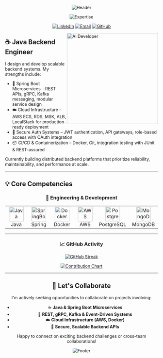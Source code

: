 <div align="center">


![Header](https://capsule-render.vercel.app/api?type=waving&color=0:06B6D4,50:3B82F6,100:6366F1&height=200&section=header&text=Sayed%20Ismail%20Ahmed&fontSize=50&fontColor=FFFFFF&fontAlignY=35&desc=Back-end%20Java%20Developer&descSize=20&descColor=FFFFFF&descAlignY=60&animation=fadeIn)
  <p align="center">
    <img src="https://readme-typing-svg.demolab.com?font=JetBrains+Mono&weight=600&duration=3000&pause=1000&color=06B6D4&center=true&vCenter=true&random=false&width=500&lines=Architecting+Scalable+Java+Microservices;Building+Secure+Spring+Boot+APIs;Deploying+Cloud-Native+Systems+on+AWS;Engineering+Robust+Backends" alt="Expertise" />
  </p>

  [![LinkedIn](https://img.shields.io/badge/LinkedIn-0A66C2?style=for-the-badge&logo=linkedin&logoColor=white)](https://www.linkedin.com/in/sayeddotexe)
  [![Email](https://img.shields.io/badge/Email-3B82F6?style=for-the-badge&logo=gmail&logoColor=white)](mailto:contact.ismailahmed@gmail.com)
  [![GitHub](https://img.shields.io/badge/GitHub-181717?style=for-the-badge&logo=github&logoColor=white)](https://github.com/Sayeddotexe)

</div>

<img align="right" alt="AI Developer" width="300" src="https://raw.githubusercontent.com/Sa1f27/Sa1f27/main/ai_animation.gif" />

## ☕ Java Backend Engineer

I design and develop scalable backend systems. My strengths include:

- 🔧 Spring Boot Microservices – REST APIs, gRPC, Kafka messaging, modular service design
- ☁️ Cloud Infrastructure – AWS ECS, RDS, MSK, ALB, LocalStack for production-ready deployment
- 🔐 Secure Auth Systems – JWT authentication, API gateways, role-based access with OAuth integration
- 📦 CI/CD & Containerization – Docker, Git, integration testing with JUnit & REST-assured

Currently building distributed backend platforms that prioritize reliability, maintainability, and performance at scale.

---

## 💡 Core Competencies

<div align="center">

 

  ### 🔧 Engineering & Development
  
  <table>
    <tr>
      <td align="center" width="100">
        <img src="https://skillicons.dev/icons?i=java" width="48" height="48" alt="Java" />
        <br>Java
      </td>
       <td align="center" width="100">
        <img src="https://skillicons.dev/icons?i=spring" width="48" height="48" alt="SpringBoot" />
        <br>Spring
      </td>
      <td align="center" width="100">
        <img src="https://skillicons.dev/icons?i=docker" width="48" height="48" alt="Docker" />
        <br>Docker
      </td>
      <td align="center" width="100">
        <img src="https://skillicons.dev/icons?i=aws" width="48" height="48" alt="AWS" />
        <br>AWS
      </td>
      <td align="center" width="100">
        <img src="https://skillicons.dev/icons?i=postgresql" width="48" height="48" alt="PostgreSQL" />
        <br>PostgreSQL
      </td>
      <td align="center" width="100">
        <img src="https://skillicons.dev/icons?i=mongodb" width="48" height="48" alt="MongoDB" />
        <br>MongoDB
      </td>
    </tr>
   
  </table>
</div>

---
 <!---
## 📊 Coding Stats


  ### 🏆 LeetCode Progress
  <img src="https://leetcard.jacoblin.cool/Sayeddotexe?theme=nord&font=JetBrains%20Mono&ext=heatmap" alt="LeetCode Stats" /> --->
<div align="center">

  ### 📈 GitHub Activity
  
  [![GitHub Streak](https://streak-stats.demolab.com?user=Sa1f27&theme=transparent&hide_border=true&mode=weekly&fire=06B6D4&ring=3B82F6&currStreakLabel=6366F1&sideLabels=06B6D4)](https://git.io/streak-stats)
  
  [![Contribution Chart](https://github-readme-activity-graph.vercel.app/graph?username=Sayeddotexe&theme=react-dark&hide_border=true&bg_color=0d1117&area=true&line=06B6D4&point=3B82F6&area_color=6366F1)](https://github.com/sayeddotexe/github-readme-activity-graph)

</div>

---

<div align="center">

  ## 🤝 Let's Collaborate

  I'm actively seeking opportunities to collaborate on projects involving:
  
  - ☕ **Java & Spring Boot Microservices**
  - 📡 **REST, gRPC, Kafka & Event-Driven Systems**
  - ☁️ **Cloud Infrastructure (AWS, Docker)**
  - 🔐 **Secure, Scalable Backend APIs**

  <p>Happy to connect on exciting backend challenges or cross-team collaborations!</p>

  ![Footer](https://capsule-render.vercel.app/api?type=waving&color=0:6366F1,50:3B82F6,100:06B6D4&height=120&section=footer)

</div>
